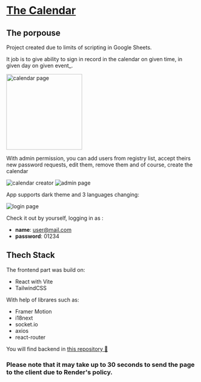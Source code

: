 # [The Calendar](https://calendar-w5y1.onrender.com)

## The porpouse
Project created due to limits of scripting in Google Sheets.

It job is to give ability to sign in record in the calendar on given time, in given day on given event_.
<p>
  <img src="https://github.com/BartoszJakubowsky/calendar_v2/assets/110412160/66dd8450-5c07-440d-83bc-a853bff68299" alt="calendar page" width=200/>
</p>

With admin permission, you can add users from registry list, accept theirs new password requests, edit them, remove them and of course, create the calendar
<p>
  <img src="https://github.com/BartoszJakubowsky/calendar_v2/assets/110412160/6b34e99b-caf8-471e-8f88-deec6749ada2" alt="calendar creator" />
  <img src="https://github.com/BartoszJakubowsky/calendar_v2/assets/110412160/5335b008-5640-4a38-b60a-168c3ca0539a" alt="admin page"/>
</p>

App supports dark theme and 3 languages changing:
<p>
  <img src="https://github.com/BartoszJakubowsky/calendar_v2/assets/110412160/339e2528-27ce-4260-92b7-a7f744710b40" alt="login page"/>
</p>

Check it out by yourself, logging in as :
- **name**: user@mail.com
- **password**: 01234

## Thech Stack

The frontend part was build on:
- React with Vite
- TailwindCSS

With help of librares such as: 
- Framer Motion
- i18next
- socket.io
- axios
- react-router

You will find backend in [this repository 🔗](https://github.com/BartoszJakubowsky/calendar_backend_v2)

### **Please note** that it may take up to 30 seconds to send the page to the client due to Render's policy.

